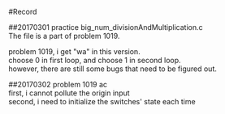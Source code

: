 #Record

##20170301 
practice big_num_divisionAndMultiplication.c  
The file is a part of problem 1019.  
  
problem 1019, i get "wa" in this version.  
choose 0 in first loop, and choose 1 in second loop.  
however, there are still some bugs that need to be figured out.  

##20170302
problem 1019 ac  
first, i cannot pollute the origin input  
second, i need to initialize the switches' state each time  